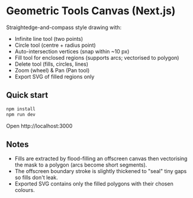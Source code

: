 # Geometric Tools Canvas (Next.js)

Straightedge-and-compass style drawing with:

- Infinite line tool (two points)
- Circle tool (centre + radius point)
- Auto-intersection vertices (snap within ~10 px)
- Fill tool for enclosed regions (supports arcs; vectorised to polygon)
- Delete tool (fills, circles, lines)
- Zoom (wheel) & Pan (Pan tool)
- Export SVG of filled regions only

## Quick start

```bash
npm install
npm run dev
```

Open http://localhost:3000

## Notes

- Fills are extracted by flood-filling an offscreen canvas then vectorising the mask to a polygon (arcs become short segments). 
- The offscreen boundary stroke is slightly thickened to "seal" tiny gaps so fills don't leak.
- Exported SVG contains only the filled polygons with their chosen colours.
